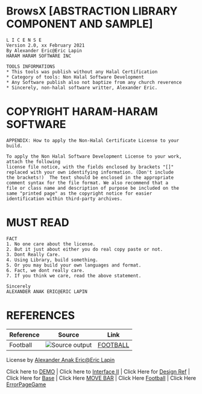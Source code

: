 # BrowsX [ABSTRACTION LIBRARY COMPONENT AND SAMPLE]

    L I C E N S E
    Version 2.0, xx February 2021
    By Alexander Eric@Eric Lapin
    HARAM HARAM SOFTWARE INC
			   
    TOOLS INFORMATIONS
    * This tools was publish without any Halal Certification 
    * Category of tools: Non Halal Software Development
    * Any Software publish also not baptize from any church reverence
    * Sincerely, non-halal software writter, Alexander Eric.
			  
    

    

# COPYRIGHT HARAM-HARAM SOFTWARE

    APPENDIX: How to apply the Non-Halal Certificate License to your build.
   
    To apply the Non Halal Software Development License to your work, attach the following
    license file notice, with the fields enclosed by brackets "[]"
    replaced with your own identifying information. (Don't include
    the brackets!)  The text should be enclosed in the appropriate
    comment syntax for the file format. We also recommend that a
    file or class name and description of purpose be included on the
    same "printed page" as the copyright notice for easier
    identification within third-party archives.
    
# MUST READ     
    FACT
   	1. No one care about the license.
   	2. But it just about either you do real copy paste or not.
   	3. Dont Really Care.
   	4. Using Library, build something.
   	5. Or you may build your own languages and format.
   	6. Fact, we dont really care.
   	7. If you think we care, read the above statement.

	Sincerely
   	ALEXANDER ANAK ERIC@ERIC LAPIN
	
# REFERENCES   	
Reference | Source | Link
-----|-------|-------------
Football| ![Source output](media/source-output.png)  | [FOOTBALL](https://my-mg.github.io/BrowsX/football.htm)


License by [Alexander Anak Eric@Eric Lapin](https://www.facebook.com/alexandereric.on.fb/)

Click here to [DEMO](https://my-mg.github.io/BrowsX/) | Click here to [Interface II](https://my-mg.github.io/BrowsX/inbrow.htm) | Click Here for [Design Ref](https://my-mg.github.io/BrowsX/dsg.html) | Click Here for [Base](https://my-mg.github.io/BrowsX/maximize.htm) | Click Here [MOVE BAR](https://my-mg.github.io/BrowsX/movebar.htm) | Click Here [Football](https://my-mg.github.io/BrowsX.football.htm) | Click Here [ErrorPageGame](https://my-mg.github.io/BrowsX/LoadGame.htm)
   	
